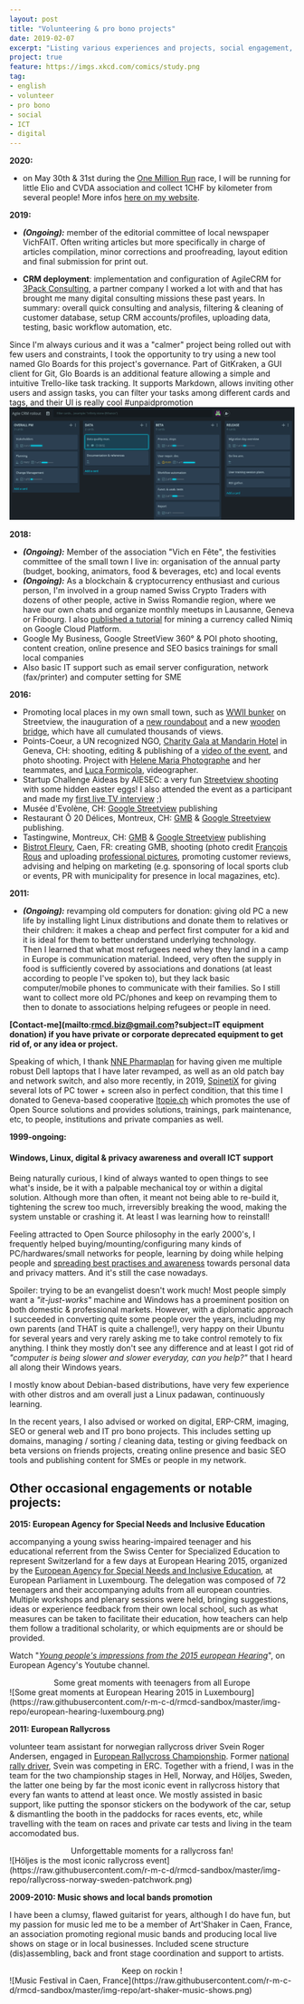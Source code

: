 ```yaml
---
layout: post
title: "Volunteering & pro bono projects"
date: 2019-02-07
excerpt: "Listing various experiences and projects, social engagement, activities, etc"
project: true
feature: https://imgs.xkcd.com/comics/study.png
tag:
- english
- volunteer
- pro bono
- social
- ICT
- digital
---
```


**2020:**
- on May 30th & 31st during the [One Million Run](www.onemillionrun.ch) race, I will be running for little Elio and CVDA association and collect 1CHF by kilometer from several people! More infos [here on my website](https://r-m-c-d.github.io//one-million-run-CVDA/).

**2019:**
- **_(Ongoing):_** member of the editorial committee of local newspaper VichFAIT. Often writing articles but more specifically in charge of articles compilation, minor corrections and proofreading, layout edition and final submission for print out.

- **CRM deployment**: implementation and configuration of AgileCRM for [3Pack Consulting](https://www.3pack.ch/), a partner company I worked a lot with and that has brought me many digital consulting missions these past years. In summary: overall quick consulting and analysis, filtering & cleaning of customer database, setup CRM accounts/profiles, uploading data, testing, basic workflow automation, etc.  

Since I'm always curious and it was a "calmer" project being rolled out with few users and constraints, I took the opportunity to try using a new tool named Glo Boards for this project's governance. Part of GitKraken, a GUI client for Git, Glo Boards is an additional feature allowing a simple and intuitive Trello-like task tracking. It supports Markdown, allows inviting other users and assign tasks, you can filter your tasks among different cards and tags, and their UI is really cool #unpaidpromotion
![Glo Boards overview](https://raw.githubusercontent.com/r-m-c-d/rmcd-sandbox/master/img-repo/GloBoards-GitKraken-AgileCRM-implementation.png)

**2018:**
- **_(Ongoing):_** Member of the association "Vich en Fête", the festivities committee of the small town I live in: organisation of the annual party (budget, booking, animators, food & beverages, etc) and local events
- **_(Ongoing):_** As a blockchain & cryptocurrency enthusiast and curious person, I'm involved in a group named Swiss Crypto Traders with dozens of other people, active in Swiss Romandie region, where we have our own chats and organize monthly meetups in Lausanne, Geneva or Fribourg. I also [published a tutorial](https://r-m-c-d.github.io//nimiq-mining-on-google-cloud-updated-guide/) for mining a currency called Nimiq on Google Cloud Platform.  
- Google My Business, Google StreetView 360° & POI photo shooting, content creation, online presence and SEO basics trainings for small local companies
- Also basic IT support such as email server configuration, network (fax/printer) and computer setting for SME

**2016:**
- Promoting local places in my own small town, such as [WWII bunker](https://goo.gl/maps/UwRzXPRAbKN2) on Streetview, the inauguration of a [new roundabout](https://goo.gl/maps/4Lo63Jvbyv12) and a new [wooden bridge](https://goo.gl/maps/kidQSw44uwu), which have all cumulated thousands of views.
- Points-Coeur, a UN recognized NGO, [Charity Gala at Mandarin Hotel](http://suisse.pointscoeur.org/Soiree-de-charite.html) in Geneva, CH: shooting, editing & publishing of a [video of the event](https://www.youtube.com/watch?v=hetcnZ5eZfQ), and photo shooting. Project with [Helene Maria Photographe](https://www.helene-maria-photographe.org/) and her teammates, and [Luca Formicola](http://www.lucaformicola.com/), videographer.
- Startup Challenge Aideas by AIESEC: a very fun [Streetview shooting](https://goo.gl/maps/VqzTBjgNTPu) with some hidden easter eggs! I also attended the event as a participant and made my [first live TV interview](https://goo.gl/maps/MLFbqqcTHV92) ;)
- Musée d'Evolène, CH: [Google Streetview](https://goo.gl/maps/65Y3ZKMX9wz) publishing
- Restaurant Ô 20 Délices, Montreux, CH: [GMB](https://goo.gl/maps/pvCvR1BuWUD2) & [Google Streetview](https://goo.gl/maps/g2zPo8g62Ak) publishing.
- Tastingwine, Montreux, CH: [GMB](https://goo.gl/maps/aFWP3wCh6522) & [Google Streetview](https://goo.gl/maps/1NcjuTdXtjN2) publishing
- [Bistrot Fleury](https://goo.gl/maps/wqKbbXBxpaL2), Caen, FR: creating GMB, shooting (photo credit [François Rous](http://francoisrous.fr/#galeries) and uploading [professional pictures](https://goo.gl/maps/DRnMbcdJ7a32), promoting customer reviews, advising and helping on marketing (e.g. sponsoring of local sports club or events, PR with municipality for presence in local magazines, etc).

**2011:** 
- **_(Ongoing):_** revamping old computers for donation: giving old PC a new life by installing light Linux distributions and donate them to relatives or their children: it makes a cheap and perfect first computer for a kid and it is ideal for them to better understand underlying technology.  
Then I learned that what most refugees need whey they land in a camp in Europe is communication material. Indeed, very often the supply in food is sufficiently covered by associations and donations (at least according to people I've spoken to), but they lack basic computer/mobile phones to communicate with their families. So I still want to collect more old PC/phones and keep on revamping them to then to donate to associations helping refugees or people in need. 

**[Contact-me](mailto:rmcd.biz@gmail.com?subject=IT equipment donation) if you have private or corporate deprecated equipment to get rid of, or any idea or project.**

Speaking of which, I thank [NNE Pharmaplan](https://www.nne.com/) for having given me multiple robust Dell laptops that I have later revamped, as well as an old patch bay and network switch, and also more recently, in 2019, [SpinetiX](https://www.spinetix.com) for giving several lots of PC tower + screen also in perfect condition, that this time I donated to Geneva-based cooperative [Itopie.ch](https://www.itopie.ch/) which promotes the use of Open Source solutions and provides solutions, trainings, park maintenance, etc, to people, institutions and private companies as well.

**1999-ongoing:**
#### Windows, Linux, digital & privacy awareness and overall ICT support

Being naturally curious, I kind of always wanted to open things to see what's inside, be it with a palpable mechanical toy or within a digital solution. Although more than often, it meant not being able to re-build it, tightening the screw too much, irreversibly breaking the wood, making the system unstable or crashing it. At least I was learning how to reinstall!

Feeling attracted to Open Source philosophy in the early 2000's, I frequently helped buying/mounting/configuring many kinds of PC/hardwares/small networks for people, learning by doing while helping people and [spreading best practises and awareness](https://medium.com/@Romain_Marchand/hygi%C3%A8ne-num%C3%A9rique-protection-donn%C3%A9es-data-cleaning-r%C3%A9duction-sources-d8b4984ba755) towards personal data and privacy matters. And it's still the case nowadays.

Spoiler: trying to be an evangelist doesn't work much! Most people simply want a _"it-just-works"_ machine and Windows has a proeminent position on both domestic & professional markets. However, with a diplomatic approach I succeeded in converting quite some people over the years, including my own parents (and THAT is quite a challenge!), very happy on their Ubuntu for several years and very rarely asking me to take control remotely to fix anything. I think they mostly don't see any difference and at least I got rid of _"computer is being slower and slower everyday, can you help?"_ that I heard all along their Windows years. 

I mostly know about Debian-based distributions, have very few experience with other distros and am overall just a Linux padawan, continuously learning.

In the recent years, I also advised or worked on digital, ERP-CRM, imaging, SEO or general web and IT pro bono projects. This includes setting up domains, managing / sorting / cleaning data, testing or giving feedback on beta versions on friends projects, creating online presence and basic SEO tools and publishing content for SMEs or people in my network.

## Other occasional engagements or notable projects:

**2015: European Agency for Special Needs and Inclusive Education**  

accompanying a young swiss hearing-impaired teenager and his educational referrent from the Swiss Center for Specialized Education to represent Switzerland for a few days at European Hearing 2015, organized by the [European Agency for Special Needs and Inclusive Education](https://www.european-agency.org/), at European Parliament in Luxembourg.
The delegation was composed of 72 teenagers and their accompanying adults from all european countries. Multiple workshops and plenary sessions were held, bringing suggestions, ideas or experience feedback from their own local school, such as what measures can be taken to facilitate their education, how teachers can help them follow a traditional scholarity, or which equipments are or should be provided.  

Watch "[_Young people's impressions from the 2015 european Hearing_](https://www.youtube.com/watch?v=NcPlFVvKWkw&feature=youtu.be)", on European Agency's Youtube channel.  

<center>Some great moments with teenagers from all Europe</center>
![Some great moments at European Hearing 2015 in Luxembourg](https://raw.githubusercontent.com/r-m-c-d/rmcd-sandbox/master/img-repo/european-hearing-luxembourg.png)

**2011: European Rallycross**  

volunteer team assistant for norwegian rallycross driver Svein Roger Andersen, engaged in [European Rallycross Championship](https://www.fia.com/events/european-rallycross-championship/season-2018/fia-european-rallycross-championship). Former [national rally driver](https://sites.google.com/site/bilsportcaravan/bilsportsutoevere---norske/a/andersen-svein-roger), Svein was competing in ERC. Together with a friend, I was in the team for the two championship stages in Hell, Norway, and Höljes, Sweden, the latter one being by far the most iconic event in rallycross history that every fan wants to attend at least once. 
We mostly assisted in basic support, like putting the sponsor stickers on the bodywork of the car, setup & dismantling the booth in the paddocks for races events, etc, while travelling with the team on races and private car tests and living in the team accomodated bus.  

<center>Unforgettable moments for a rallycross fan!</center>
![Höljes is the most iconic rallycross event](https://raw.githubusercontent.com/r-m-c-d/rmcd-sandbox/master/img-repo/rallycross-norway-sweden-patchwork.png)

**2009-2010: Music shows and local bands promotion**  

I have been a clumsy, flawed guitarist for years, although I do have fun, but my passion for music led me to be a member of Art'Shaker in Caen, France, an association promoting regional music bands and producing local live shows on stage or in local businesses. Included scene structure (dis)assembling, back and front stage coordination and support to artists.  

<center>Keep on rockin !</center>
![Music Festival in Caen, France](https://raw.githubusercontent.com/r-m-c-d/rmcd-sandbox/master/img-repo/art-shaker-music-shows.png)
